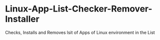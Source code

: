 # Linux-App-List-Checker-Remover-Installer
Checks, Installs and Removes lsit of Apps of Linux environment in the List

